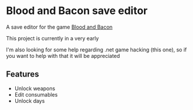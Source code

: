 # Blood and Bacon save editor
A save editor for the game [Blood and Bacon](https://store.steampowered.com/app/434570)

This project is currently in a very early

I'm also looking for some help regarding .net game hacking (this one), so if you want to help with that it will be appreciated

## Features
+ Unlock weapons
+ Edit consumables
+ Unlock days